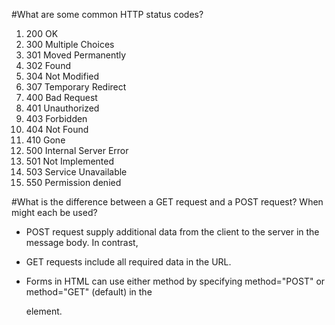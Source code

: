 #What are some common HTTP status codes?
1. 200 OK
2. 300 Multiple Choices
3. 301 Moved Permanently
4. 302 Found
5. 304 Not Modified
6. 307 Temporary Redirect
7. 400 Bad Request
8. 401 Unauthorized
9. 403 Forbidden
10. 404 Not Found
11. 410 Gone
12. 500 Internal Server Error
13. 501 Not Implemented
14. 503 Service Unavailable
15. 550 Permission denied

#What is the difference between a GET request and a POST request? When might each be used?

* POST request supply additional data from the client to the server in the message body. In contrast,
* GET requests include all required data in the URL.

* Forms in HTML can use either method by specifying method="POST" or method="GET" (default) in the <form> element.

